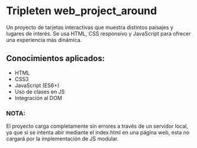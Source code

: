 # Tripleten web_project_around

Un proyecto de tarjetas interactivas que muestra distintos paisajes y lugares de interés. Se usa HTML, CSS responsivo y JavaScript para ofrecer una experiencia más dinámica.

## Conocimientos aplicados:

- HTML
- CSS3
- JavaScript (ES6+)
- Uso de clases en JS
- Integración al DOM

### NOTA:

El proyecto carga completamente sin errores a través de un servidor local, ya que si se intenta abir mediante el index.html en una página web, esta no cargará por la implementación de JS modular.
